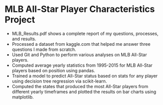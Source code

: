 # MLB All-Star Player Characteristics Project
* MLB_Results.pdf shows a complete report of my questions, processes, and results.
* Processed a dataset from kaggle.com that helped me answer three questions I made from scratch.
* Used Git and Python to perform various analyses on MLB All-Star players.
* Computed average yearly statistics from 1995-2015 for MLB All-Star players based on position using pandas.
* Trained a model to predict All-Star status based on stats for any player using decision tree regression via scikit-learn.
* Computed the states that produced the most All-Star players from different yearly timeframes and plotted the results on bar charts using matplotlib.




